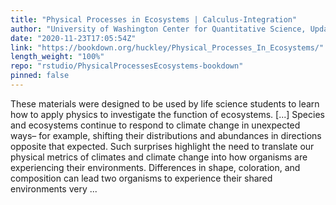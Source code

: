 ```yaml
---
title: "Physical Processes in Ecosystems | Calculus-Integration"
author: "University of Washington Center for Quantitative Science, Updated by the TrEnCh Project"
date: "2020-11-23T17:05:54Z"
link: "https://bookdown.org/huckley/Physical_Processes_In_Ecosystems/"
length_weight: "100%"
repo: "rstudio/PhysicalProcessesEcosystems-bookdown"
pinned: false
---
```


These materials were designed to be used by life science students to learn how to apply physics to investigate the function of ecosystems. [...] Species and ecosystems continue to respond to climate change in unexpected ways– for example, shifting their distributions and abundances in directions opposite that expected. Such surprises highlight the need to translate our physical metrics of climates and climate change into how organisms are experiencing their environments. Differences in shape, coloration, and composition can lead two organisms to experience their shared environments very ...
